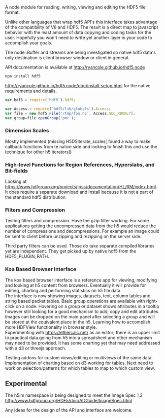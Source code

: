A node module for reading, writing, viewing and editing the HDF5 file format. 

Unlike other languages that wrap hdf5 API's this interface takes advantage of the compatibility of V8 and HDF5. The result 
is a direct map to javascript behavior with the least amount of data copying and coding tasks for the user. Hopefully you 
won't need to write yet another layer in your code to accomplish your goals.

The node::Buffer and streams are being investigated so native hdf5 data's only destination is client browser window or client in general.

API documentation is available at http://ryancole.github.io/hdf5.node

```bash
npm install hdf5
```
http://ryancole.github.io/hdf5.node/doc/install-setup.html for the native requirements and details.

```javascript
var hdf5 = require('hdf5').hdf5;

var Access = require('hdf5/lib/globals').Access;
var file = new hdf5.File('/tmp/foo.h5', Access.ACC_RDONLY);
var group=file.openGroup('pmc');
```


### Dimension Scales

Mostly implemented (missing H5DSiterate_scales[ found a way to make callback functions from te native side and looking to finish this and use the technique for other h5 iterators])

### High-level Functions for Region References, Hyperslabs, and Bit-fields

Looking at https://www.hdfgroup.org/projects/jpss/documentation/HL/RM/index.html.  It does require a separate download and install because it is not a part of the standard hdf5 distribution.

### Filters and Compression

Testing filters and compression.  Have the gzip filter working. For some applications getting the uncompressed data from the h5 would reduce the number of 
compressions and decompressions.  For example an image could be sent to client before unzipping and rezipping on the server side.  

Third party filters can be used.  Those do take separate compiled libraries yet are independent. They get picked up by native 
hdf5 from the HDF5_PLUGIN_PATH.

### Koa Based Browser Interface
The koa based browser interface is a reference app for viewing, modifying and looking at h5 content from browsers. Eventually it will provide for editing, charting and performing statistics on h5 file data.  
The interface is now showing images, datasets, text, column tables and string based packet tables. Basic group operations are available with right-click on a node.  Hovering on a group or dataset shows attributes in a tooltip however still looking for 
a good mechanism to add, copy and edit attributes.  Images can be dropped on the main panel after selecting a group and will be stored at the equivalent place in the h5.  Learning how to accomplish more HDFView functionality in browser style.  
Experimenting with https://ethercalc.net/ as an editor; there is an upper limit to practical data going from h5 into a spreadsheet and other mechanism may need to be provided.  It has some charting yet that may need addressed with a d3 or threejs approach.

Testing addons for custom views/editing or multiviews of the same data.  Implementation of charting based on d3 working for tables. Next need to work on selection/patterns for which tables to map to which custom view.


## Experimental

The h5im namespace is being designed to meet the Image Spec 1.2 http://www.hdfgroup.org/HDF5/doc/ADGuide/ImageSpec.html

Any ideas for the design of the API and interface are welcome.

